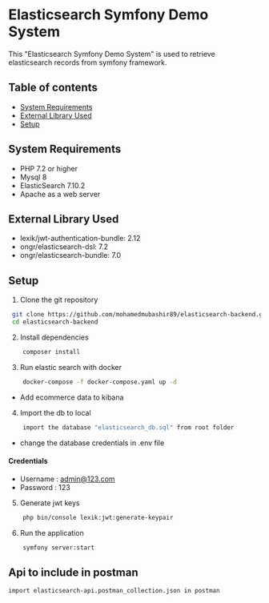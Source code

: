 # Elasticsearch Symfony Demo System
This "Elasticsearch Symfony Demo System" is used to retrieve elasticsearch records from symfony framework.

## Table of contents
* [System Requirements](#system-requirements)
* [External Library Used](#external-library-used)
* [Setup](#setup)

System Requirements
-------------------

* PHP 7.2 or higher
* Mysql 8
* ElasticSearch 7.10.2
* Apache as a web server

External Library Used
-------------------

* lexik/jwt-authentication-bundle: 2.12
* ongr/elasticsearch-dsl: 7.2 
* ongr/elasticsearch-bundle: 7.0

Setup
------------
1. Clone the git repository
```bash
 git clone https://github.com/mohamedmubashir89/elasticsearch-backend.git
 cd elasticsearch-backend
```

2. Install dependencies

```bash
    composer install
```
3. Run elastic search with docker

```bash
    docker-compose -f docker-compose.yaml up -d
```
* Add ecommerce data to kibana

4. Import the db to local

```bash
    import the database "elasticsearch_db.sql" from root folder
```
* change the database credentials in .env file

#### Credentials
* Username : admin@123.com
* Password : 123

5. Generate jwt keys

```bash
    php bin/console lexik:jwt:generate-keypair
```
   
6. Run the application

```bash
    symfony server:start
```

## Api to include in postman

```bash
import elasticsearch-api.postman_collection.json in postman
```
